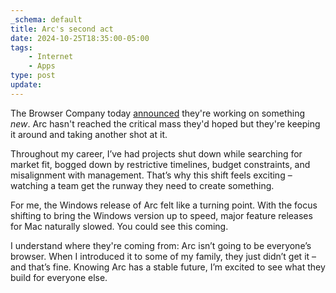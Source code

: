 ```yaml
---
_schema: default
title: Arc's second act
date: 2024-10-25T18:35:00-05:00
tags:
    - Internet
    - Apps
type: post
update:
---
```

The Browser Company today [announced](https://www.theverge.com/2024/10/24/24279020/browser-company-ai-browser-arc) they're working on something *new*. Arc hasn't reached the critical mass they'd hoped but they're keeping it around and taking another shot at it.

Throughout my career, I’ve had projects shut down while searching for market fit, bogged down by restrictive timelines, budget constraints, and misalignment with management. That’s why this shift feels exciting – watching a team get the runway they need to create something.

For me, the Windows release of Arc felt like a turning point. With the focus shifting to bring the Windows version up to speed, major feature releases for Mac naturally slowed. You could see this coming.

I understand where they're coming from: Arc isn’t going to be everyone’s browser. When I introduced it to some of my family, they just didn’t get it – and that’s fine. Knowing Arc has a stable future, I’m excited to see what they build for everyone else.